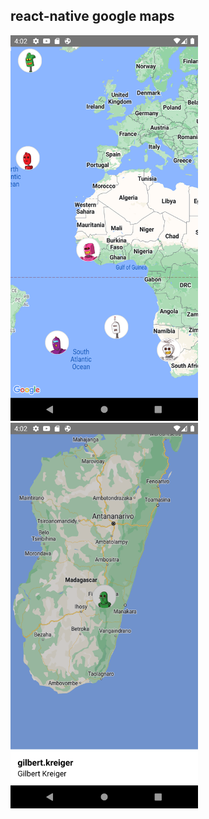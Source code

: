 ## react-native google maps

<img src="./src/assets/maps1.png" width="300"> <img src="./src/assets/maps2.png" width="300">
